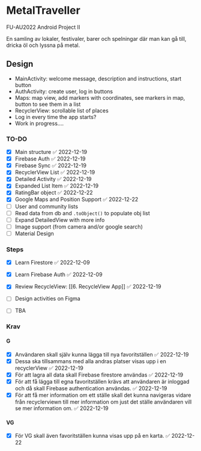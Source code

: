 # MetalTraveller
FU-AU2022 Android Project II

En samling av lokaler, festivaler, barer och spelningar där man kan gå till, dricka öl och lyssna på metal. 

## Design

- MainActivity: welcome message, description and instructions, start button
- AuthActivity: create user, log in buttons
- Maps: map view, add markers with coordinates, see markers in map, button to see them in a list
- RecyclerView: scrollable list of places
- Log in every time the app starts?
- Work in progress....


### TO-DO
- [x] Main structure ✅ 2022-12-19
- [x] Firebase Auth ✅ 2022-12-19
- [x] Firebase Sync ✅ 2022-12-19
- [x] RecyclerView List ✅ 2022-12-19
- [x] Detailed Activity ✅ 2022-12-19
- [x] Expanded List Item ✅ 2022-12-19
- [x] RatingBar object ✅ 2022-12-22
- [x] Google Maps and Position Support ✅ 2022-12-22
- [ ] User and community lists
- [ ] Read data from db and `.toObject()` to populate obj list
- [ ] Expand DetailedView with more info
- [ ] Image support (from camera and/or google search)
- [ ] Material Design

### Steps
- [x] Learn Firestore ✅ 2022-12-09
- [x] Learn Firebase Auth ✅ 2022-12-09
- [x] Review RecycleView: [[6. RecycleView App]] ✅ 2022-12-19
- [ ] Design activities on Figma
- [ ] TBA


### Krav

#### G
- [x] Användaren skall själv kunna lägga till nya favoritställen ✅ 2022-12-19
- [x] Dessa ska tillsammans med alla andras platser visas upp i en recyclerView ✅ 2022-12-19
- [x] För att lagra all data skall Firebase firestore användas ✅ 2022-12-19
- [x] För att få lägga till egna favoritställen krävs att användaren är inloggad och då skall Firebase authentication användas. ✅ 2022-12-19
- [x] För att få mer information om ett ställe skall det kunna navigeras vidare från recyclerviewn till mer information om just det ställe användaren vill se mer information om. ✅ 2022-12-19

#### VG
- [x] För VG skall även favoritställen kunna visas upp på en karta. ✅ 2022-12-22
